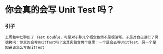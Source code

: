 # 你会真的会写 Unit Test 吗？


### 引子
    上周和中仁聊到了 Test Double，可是对于那几个概念依然不是很清晰。于是对自己进行了灵魂拷问：你真的会写UnitTest吗？这其实包含两个意思：一个是会去写UnitTest，另一个是知道该怎么写UnitTest
    
